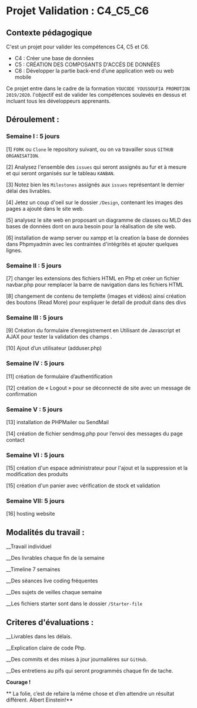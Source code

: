 # Projet Validation :  C4_C5_C6

## Contexte pédagogique 

C'est un projet pour valider les compétences C4, C5 et C6. 

-  C4 : Créer une base de données
-  C5 : CRÉATION DES COMPOSANTS D'ACCÉS DE DONNÉES  
-  C6 : Développer la partie back-end d’une application web ou web mobile

Ce projet entre dans le cadre de la formation `YOUCODE YOUSSOUFIA PROMOTION 2019/2020`. l'objectif est de valider les compétences soulevés en dessus et incluant tous les développeurs apprenants. 


## Déroulement : 

### Semaine I : 5 jours

[1] `FORK` ou `Clone` le repository suivant, ou on va travailler sous `GITHUB ORGANISATION`.

[2] Analysez l'ensemble des `issues` qui seront assignés au fur et à mesure et qui seront organisés sur le tableau `KANBAN`.

[3] Notez bien les `Milestones` assignés aux `issues` représentant le dernier délai des livrables.  

[4] Jetez un coup d'oeil sur le dossier `/Design`, contenant les images des pages a ajouté dans le site web. 

[5] analysez le site web en proposant un diagramme de classes ou MLD des bases de données dont on aura besoin pour la réalisation de site web.

[6] installation de wamp server ou xampp et la creation la base de données dans Phpmyadmin avec les contraintes d'intégrités et ajouter quelques lignes.

 
### Semaine II : 5 jours 

[7]  changer les extensions des fichiers HTML en Php et créer un fichier navbar.php pour remplacer la barre de navigation dans les fichiers HTML 

[8]  changement de contenu de templette (images et vidéos) ainsi création des boutons (Read More) pour expliquer le detail de produit dans des divs

### Semaine III : 5 jours 

[9] Création du formulaire d’enregistrement en Utilisant de Javascript et AJAX pour tester la validation des champs . 

[10] Ajout d’un utilisateur (adduser.php)

### Semaine IV : 5 jours 

[11] création de formulaire d’authentification

[12] création de « Logout » pour se déconnecté de site avec un message de confirmation

### Semaine V : 5 jours 

[13] installation de PHPMailer ou SendMail

[14] création de fichier sendmsg.php pour l’envoi des messages du page contact 

### Semaine VI : 5 jours 

[15] création d'un espace administrateur pour l'ajout et la suppression et la modification des produits

[15] création d'un panier avec vérification de stock et validation

### Semaine VII: 5 jours

[16] hosting website


## Modalités du travail :

__Travail individuel 

__Des livrables chaque fin de la semaine 

__Timeline 7 semaines 

__Des séances live coding fréquentes

__Des sujets de veilles chaque semaine

__Les fichiers starter sont dans le dossier `/Starter-file`


## Criteres d'évaluations  :

__Livrables dans les délais.

__Explication claire de code Php.

__Des commits et des mises à jour journaliéres sur `GitHub`.

__Des entretiens au pifs qui seront programmés chaque fin de tache.


**Courage !**

** La folie, c’est de refaire la même chose et d’en attendre un résultat différent. Albert Einstein!** 
